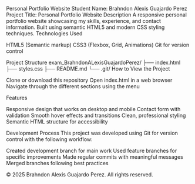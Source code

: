 Personal Portfolio Website
Student Name: Brahndon Alexis Guajardo Perez
Project Title: Personal Portfolio Website
Description
A responsive personal portfolio website showcasing my skills, experience, and contact information. Built using semantic HTML5 and modern CSS styling techniques.
Technologies Used

HTML5 (Semantic markup)
CSS3 (Flexbox, Grid, Animations)
Git for version control

Project Structure
exam_BrahndonALexisGuajardoPerez/
├── index.html
├── styles.css
├── README.md
└── .git/
How to View the Project

Clone or download this repository
Open index.html in a web browser
Navigate through the different sections using the menu

Features

Responsive design that works on desktop and mobile
Contact form with validation
Smooth hover effects and transitions
Clean, professional styling
Semantic HTML structure for accessibility

Development Process
This project was developed using Git for version control with the following workflow:

Created development branch for main work
Used feature branches for specific improvements
Made regular commits with meaningful messages
Merged branches following best practices


© 2025 Brahndon Alexis Guajardo Perez. All rights reserved.